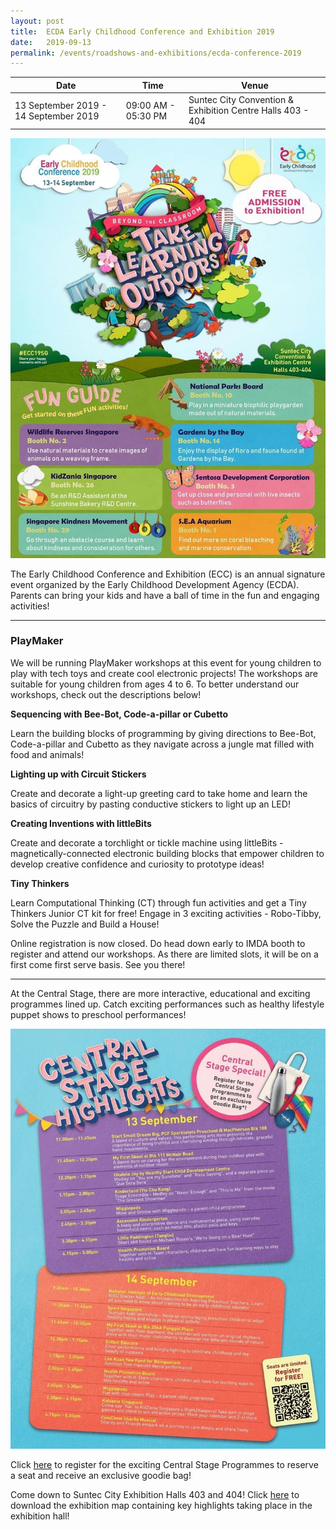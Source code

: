 ```yaml
---
layout: post
title:  ECDA Early Childhood Conference and Exhibition 2019
date:   2019-09-13
permalink: /events/roadshows-and-exhibitions/ecda-conference-2019
---
```


| Date | Time | Venue |
|--------|---|---|
| 13 September 2019 - 14 September 2019 | 09:00 AM - 05:30 PM | Suntec City Convention & Exhibition Centre Halls 403 - 404 |

![1](/images/events/workshops-and-exhibitions/ECC2019EDM1.jpg)

The Early Childhood Conference and Exhibition (ECC) is an annual signature event organized by the Early Childhood Development Agency (ECDA). Parents can bring your kids and have a ball of time in the fun and engaging activities! 

------------


### PlayMaker


We will be running PlayMaker workshops at this event for young children to play with tech toys and create cool electronic projects! The workshops are suitable for young children from ages 4 to 6. To better understand our workshops, check out the descriptions below! 


**Sequencing with Bee-Bot, Code-a-pillar or Cubetto**

Learn the building blocks of programming by giving directions to Bee-Bot, Code-a-pillar and Cubetto as they navigate across a jungle mat filled with food and animals!


**Lighting up with Circuit Stickers**

Create and decorate a light-up greeting card to take home and learn the basics of circuitry by pasting conductive stickers to light up an LED!


**Creating Inventions with littleBits**

Create and decorate a torchlight or tickle machine using littleBits - magnetically-connected electronic building blocks that empower children to develop creative confidence and curiosity to prototype ideas!

**Tiny Thinkers**

Learn Computational Thinking (CT) through fun activities and get a Tiny Thinkers Junior CT kit for free! Engage in 3 exciting activities - Robo-Tibby, Solve the Puzzle and Build a House! 

Online registration is now closed. Do head down early to IMDA booth to register and attend our workshops. As there are limited slots, it will be on a first come first serve basis. See you there!

------------


At the Central Stage, there are more interactive, educational and exciting programmes lined up. Catch exciting performances such as healthy lifestyle puppet shows to preschool performances!  

![2](/images/events/workshops-and-exhibitions/ECC2019EDM2.jpg)

Click <a href="https://www.eccexhibition2019.sg/registration/" target="_blank">here</a> to register for the exciting Central Stage Programmes to reserve a seat and receive an exclusive goodie bag! 

Come down to Suntec City Exhibition Halls 403 and 404! Click <a href="https://www.eccexhibition2019.sg/wp-content/uploads/2019/08/ECDA2019-Map.pdf" target="_blank">here</a> to download the exhibition map containing key highlights taking place in the exhibition hall!


